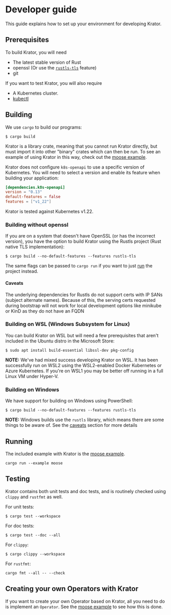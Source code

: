 # Developer guide

This guide explains how to set up your environment for developing Krator.

## Prerequisites

To build Krator, you will need

- The latest stable version of Rust
- openssl (Or use the [`rustls-tls`](#building-without-openssl) feature)
- git

If you want to test Krator, you will also require

- A Kubernetes cluster.
- [kubectl](https://kubernetes.io/docs/tasks/tools/install-kubectl/)

## Building

We use `cargo` to build our programs:

```console
$ cargo build
```

Krator is a library crate, meaning that you cannot run Krator
directly, but must import it into other "binary" crates which can
then be run. To see an example of using Krator in this way,
check out the [moose example](/krator/examples/moose.rs).

Krator does not configure `k8s-openapi` to use a specific version of
Kubernetes. You will need to select a version and enable its feature
when building your application:

```toml
[dependencies.k8s-openapi]
version = "0.13"
default-features = false
features = ["v1_22"]
```

Krator is tested against Kubernetes v1.22.

### Building without openssl

If you are on a system that doesn't have OpenSSL (or has the incorrect version),
you have the option to build Krator using the Rustls project (Rust native TLS
implementation):

```console
$ cargo build --no-default-features --features rustls-tls
```

The same flags can be passed to `cargo run` if you want to just [run](#running)
the project instead.

#### Caveats

The underlying dependencies for Rustls do not support certs with IP SANs
(subject alternate names). Because of this, the serving certs requested during
bootstrap will not work for local development options like minikube or KinD as
they do not have an FQDN

### Building on WSL (Windows Subsystem for Linux)

You can build Krator on WSL but will need a few prerequisites that aren't
included in the Ubuntu distro in the Microsoft Store:

```console
$ sudo apt install build-essential libssl-dev pkg-config
```

**NOTE:** We've had mixed success developing Krator on WSL. It has been
successfully run on WSL2 using the WSL2-enabled Docker Kubernetes or Azure
Kubernetes. If you're on WSL1 you may be better off running in a full Linux VM
under Hyper-V.

### Building on Windows

We have support for building on Windows using PowerShell:

```console
$ cargo build --no-default-features --features rustls-tls
```

**NOTE:** Windows builds use the `rustls` library, which means there are some
things to be aware of. See the [caveats](#caveats) section for more details

## Running

The included example with Krator is the [moose example](/krator/examples).

```console
cargo run --example moose
```

## Testing

Krator contains both unit tests and doc tests, and is routinely checked using
`clippy` and `rustfmt` as well.

For unit tests:

```console
$ cargo test --workspace
```

For doc tests:

```console
$ cargo test --doc --all
```

For `clippy`:

```console
$ cargo clippy --workspace
```

For `rustfmt`:

```console
cargo fmt --all -- --check
```

## Creating your own Operators with Krator

If you want to create your own Operator based on Krator, all you need to do is
implement an `Operator`. See the [moose example](/krator/examples/moose.rs) to
see how this is done.
